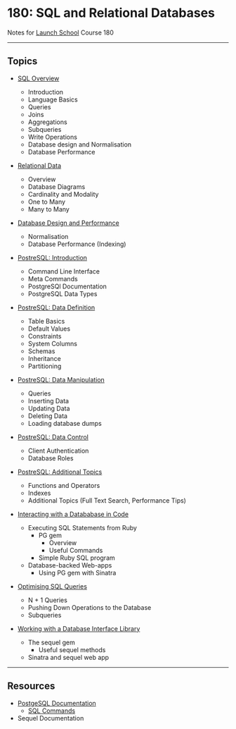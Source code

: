 # 180: SQL and Relational Databases

Notes for [Launch School](https://launchschool.com/) Course 180


--------

## Topics

  * [SQL Overview](sql_overview.md)
    * Introduction
    * Language Basics
    * Queries
    * Joins
    * Aggregations
    * Subqueries
    * Write Operations
    * Database design and Normalisation
    * Database Performance

  * [Relational Data](relational_data.md)
    * Overview
    * Database Diagrams
    * Cardinality and Modality
    * One to Many
    * Many to Many

  * [Database Design and Performance](database_design_performance.md)
    * Normalisation
    * Database Performance (Indexing)

  * [PostreSQL: Introduction](postgresql_intro.md)
    * Command Line Interface
    * Meta Commands
    * PostgreSQl Documentation
    * PostgreSQL Data Types
  * [PostreSQL: Data Definition](postgresql_ddl.md)
    * Table Basics
    * Default Values
    * Constraints
    * System Columns
    * Schemas
    * Inheritance
    * Partitioning
  * [PostreSQL: Data Manipulation](postgresql_dml.md)
    * Queries
    * Inserting Data
    * Updating Data
    * Deleting Data
    * Loading database dumps
  * [PostreSQL: Data Control](postgresql_dcl.md)
    * Client Authentication
    * Database Roles
  * [PostreSQL: Additional Topics](postgresql_additional.md)
    * Functions and Operators
    * Indexes
    * Additional Topics (Full Text Search, Performance Tips)

  * [Interacting with a Datababase in Code](interact_db_in_code.md)
    * Executing SQL Statements from Ruby
      * PG gem
        * Overview
        * Useful Commands
      * Simple Ruby SQL program
    * Database-backed Web-apps
      * Using PG gem with Sinatra

  * [Optimising SQL Queries](optimise_sql_queries.md)
    * N + 1 Queries
    * Pushing Down Operations to the Database
    * Subqueries

  * [Working with a Database Interface Library](db_interface_lib.md)
    * The sequel gem
      * Useful sequel methods
    * Sinatra and sequel web app

---------

## Resources

  * [PostgeSQL Documentation](https://www.postgresql.org/docs/9.6/static/index.html)
    * [SQL Commands](https://www.postgresql.org/docs/9.6/static/sql-commands.html)
  * Sequel Documentation
